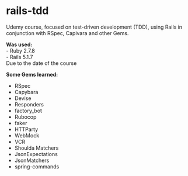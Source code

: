 # rails-tdd
Udemy course, focused on test-driven development (TDD), using Rails in conjunction with RSpec, Capivara and other Gems.

<b>Was used:</b>
<br> - Ruby 2.7.8
<br> - Rails 5.1.7
<br> Due to the date of the course

<b>Some Gems learned:</b>
- RSpec
- Capybara
- Devise
- Responders
- factory_bot
- Rubocop
- faker
- HTTParty
- WebMock
- VCR
- Shoulda Matchers
- JsonExpectations
- JsonMatchers
- spring-commands
